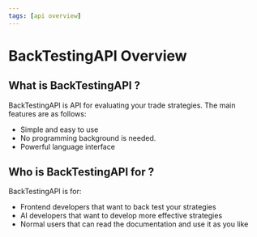 ```yaml
---
tags: [api overview]
---
```


# BackTestingAPI Overview

## What is BackTestingAPI ?

BackTestingAPI is API for evaluating your trade strategies. The main features are as follows:

- Simple and easy to use
- No programming background is needed.
- Powerful language interface

## Who is BackTestingAPI for ?

BackTestingAPI is for:

- Frontend developers that want to back test your strategies
- AI developers that want to develop more effective strategies
- Normal users that can read the documentation and use it as you like
